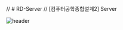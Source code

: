 // # RD-Server
// [컴퓨터공학종합설계2] Server

![header](https://capsule-render.vercel.app/api?type=wave&color=auto&height=300&section=header&text=객체%10인식%10및%10자율주행%10로봇%10활용%10개발&fontSize=90)


